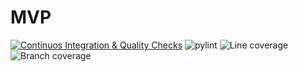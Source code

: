 # MVP
[![Continuos Integration & Quality Checks](https://github.com/SevenBitsSwe/MVP/actions/workflows/main.yml/badge.svg)](https://github.com/SevenBitsSwe/MVP/actions/workflows/main.yml)
![pylint](https://img.shields.io/badge/PyLint-9.65-brightgreen?logo=python&logoColor=white)
![Line coverage](https://img.shields.io/badge/coverage-100.0%25-brightgreen?logo=python&logoColor=white)
![Branch coverage](https://img.shields.io/badge/coverage-100.0%25-brightgreen?logo=python&logoColor=white)
